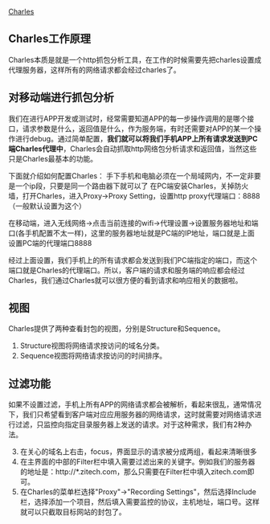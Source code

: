 [Charles](http://blog.csdn.net/qianhong_/article/details/52511223)

## Charles工作原理

Charles本质是就是一个http抓包分析工具，在工作的时候需要先把charles设置成代理服务器，这样所有的网络请求都会经过charles了。

## 对移动端进行抓包分析

我们在进行APP开发或测试时，经常需要知道APP的每一步操作调用的是哪个接口，请求参数是什么，返回值是什么，作为服务端，有时还需要对APP的某一个操作进行debug。通过简单配置，**我们就可以将我们手机APP上所有请求发送到PC端Charles代理中**，Charles会自动抓取http网络包分析请求和返回值，当然这些只是Charles最基本的功能。 

下面就介绍如何配置Charles： 
手下手机和电脑必须在一个局域网内，不一定非要是一个ip段，只要是同一个路由器下就可以了 
在PC端安装Charles，关掉防火墙，打开Charles，进入Proxy->Proxy Setting，设置http proxy代理端口：8888（一般默认设置为这个） 

在移动端，进入无线网络->点击当前连接的wifi->代理设置->设置服务器地址和端口(各手机配置不太一样)，这里的服务器地址就是PC端的IP地址，端口就是上面设置PC端的代理端口8888 
 
经过上面设置，我们手机上的所有请求都会发送到我们PC端指定的端口，而这个端口就是Charles的代理端口。所以，客户端的请求和服务端的响应都会经过Charles，我们通过Charles就可以很方便的看到请求和响应相关的数据啦。

## 视图
Charles提供了两种查看封包的视图，分别是Structure和Sequence。 
1. Structure视图将网络请求按访问的域名分类。 
2. Sequence视图将网络请求按访问的时间排序。 

## 过滤功能

如果不设置过滤，手机上所有APP的网络请求都会被解析，看起来很乱，通常情况下，我们只希望看到客户端对应应用服务器的网络请求，这时就需要对网络请求进行过滤，只监控向指定目录服务器上发送的请求。对于这种需求，我们有2种办法。 

3. 在关心的域名上右击，focus，界面显示的请求被分成两组，看起来清晰很多
1. 在主界面的中部的Filter栏中填入需要过滤出来的关键字。例如我们的服务器的地址是：http://*.zitech.com，那么只需要在Filter栏中填入zitech.com即可。
2. 在Charles的菜单栏选择"Proxy"->"Recording Settings"，然后选择Include栏，选择添加一个项目，然后填入需要监控的协议，主机地址，端口号。这样就可以只截取目标网站的封包了。




